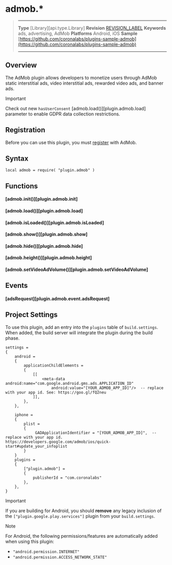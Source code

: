# admob.*

> --------------------- ------------------------------------------------------------------------------------------
> __Type__              [Library][api.type.Library]
> __Revision__          [REVISION_LABEL](REVISION_URL)
> __Keywords__          ads, advertising, AdMob
> __Platforms__			Android, iOS
> __Sample__			[https://github.com/coronalabs/plugins-sample-admob](https://github.com/coronalabs/plugins-sample-admob)
> --------------------- ------------------------------------------------------------------------------------------


## Overview

The AdMob plugin allows developers to monetize users through AdMob static interstitial ads, video interstitial ads, rewarded video ads, and banner ads.

<div class="guide-notebox-imp">
<div class="notebox-title-imp">Important</div>

Check out new `hasUserConsent`  [admob.load()][plugin.admob.load] parameter to enable GDPR data collection restrictions.

</div>


## Registration

Before you can use this plugin, you must [register](https://www.google.com/admob/) with AdMob.


## Syntax

	local admob = require( "plugin.admob" )


## Functions

#### [admob.init()][plugin.admob.init]

#### [admob.load()][plugin.admob.load]

#### [admob.isLoaded()][plugin.admob.isLoaded]

#### [admob.show()][plugin.admob.show]

#### [admob.hide()][plugin.admob.hide]

#### [admob.height()][plugin.admob.height]

#### [admob.setVideoAdVolume()][plugin.admob.setVideoAdVolume]


## Events

#### [adsRequest][plugin.admob.event.adsRequest]


## Project Settings

To use this plugin, add an entry into the `plugins` table of `build.settings`. When added, the build server will integrate the plugin during the build phase.

``````{ brush="lua" gutter="false" first-line="1" highlight="[5,6,7,8,9,10,11,15,16,17,18]" }
settings =
{
	android =
	{
		applicationChildElements =
		{
			[[
				<meta-data android:name="com.google.android.gms.ads.APPLICATION_ID"
					android:value="[YOUR_ADMOB_APP_ID]"/>  -- replace with your app id. See: https://goo.gl/fQ2neu
			]],
		},
	},
	
	iphone = 
	{
		plist = 
		{
			 GADApplicationIdentifier = "[YOUR_ADMOB_APP_ID]",  -- replace with your app id. https://developers.google.com/admob/ios/quick-start#update_your_infoplist
		}
	}
	plugins =
	{
		["plugin.admob"] =
		{
			publisherId = "com.coronalabs"
		},
	},
}
``````

<div class="guide-notebox-imp">
<div class="notebox-title-imp">Important</div>

If you are building for Android, you should __remove__ any legacy inclusion of the `["plugin.google.play.services"]` plugin from your `build.settings`.

</div>

<div class="guide-notebox">
<div class="notebox-title">Note</div>

For Android, the following permissions/features are automatically added when using this plugin:

* `"android.permission.INTERNET"`
* `"android.permission.ACCESS_NETWORK_STATE"`

</div>
